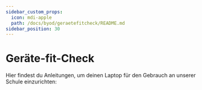 ```yaml
---
sidebar_custom_props:
  icon: mdi-apple
  path: /docs/byod/geraetefitcheck/README.md
sidebar_position: 30
---
```


# Geräte-fit-Check


Hier findest du Anleitungen, um deinen Laptop für den Gebrauch an unserer Schule einzurichten:

<Features/>
